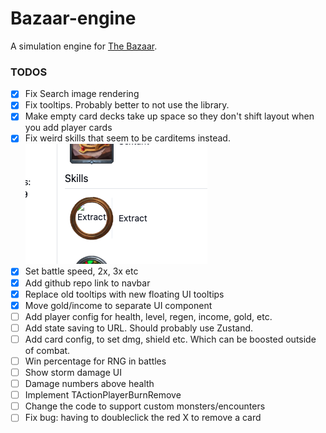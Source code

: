 # Bazaar-engine

A simulation engine for [The Bazaar](https://playthebazaar.com/).

### TODOS

- [x] Fix Search image rendering
- [x] Fix tooltips. Probably better to not use the library.
- [x] Make empty card decks take up space so they don't shift layout when you add player cards
- [x] Fix weird skills that seem to be carditems instead.
      ![weird skill example](./docs/images/image.png)
- [x] Set battle speed, 2x, 3x etc
- [x] Add github repo link to navbar
- [x] Replace old tooltips with new floating UI tooltips
- [x] Move gold/income to separate UI component
- [ ] Add player config for health, level, regen, income, gold, etc.
- [ ] Add state saving to URL. Should probably use Zustand.
- [ ] Add card config, to set dmg, shield etc. Which can be boosted outside of combat.
- [ ] Win percentage for RNG in battles
- [ ] Show storm damage UI
- [ ] Damage numbers above health
- [ ] Implement TActionPlayerBurnRemove
- [ ] Change the code to support custom monsters/encounters
- [ ] Fix bug: having to doubleclick the red X to remove a card

